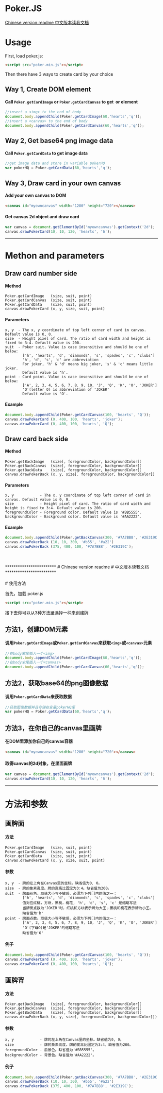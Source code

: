 Poker.JS
=================
[Chinese version readme 中文版本读我文档](#chinese-version-readme)

# Usage

First, load poker.js:
```html
<script src="poker.min.js"></script>
```

Then there have 3 ways to create card by your choice

## Way 1, Create DOM element
#### Call `Poker.getCardImage` or `Poker.getCardCanvas` to get <img> or <canvas> element
```js
//insert a <img> to the end of body
document.body.appendChild(Poker.getCardImage(60,'hearts','q'));
//insert a <canvas> to the end of body
document.body.appendChild(Poker.getCardCanvas(60,'hearts','q'));
```

## Way 2, Get base64 png image data
#### Call `Poker.getCardData` to get image data
```js
//get image data and store in variable pokerHQ
var pokerHQ = Poker.getCardData(60,'hearts','q');
```

## Way 3, Draw card in your own canvas
#### Add your own canvas to DOM
```html
<canvas id="myowncanvas" width="1280" height="720"></canvas>
```
#### Get canvas 2d object and draw card
```js
var canvas = document.getElementById('myowncanvas').getContext('2d');
canvas.drawPokerCard(10, 10, 120, 'hearts', '6');
```

*********************************************
# Methon and parameters

## Draw card number side

#### Method
```text
Poker.getCardImage   (size, suit, point)
Poker.getCardCanvas  (size, suit, point)
Poker.getCardData    (size, suit, point)
canvas.drawPokerCard (x, y, size, suit, point)
```

#### Parameters
```text
x, y  - The x, y coordinate of top left corner of card in canvas. Default value is 0, 0.
size  - Height pixel of card. The ratio of card width and height is fixed to 3:4. Default value is 200.
suit  - Poker suit. Value is case insensitive and should be one of below: 
        ['h', 'hearts', 'd', 'diamonds', 's', 'spades', 'c', 'clubs']
        'h', 'd', 's', 'c' are abbreviation
        For joker, 'h' & 'd' means big joker, 's' & 'c' means little joker.
        Default value is 'h'.
point - Card point. Value is case insensitive and should be one of below: 
        ['A', 2, 3, 4, 5, 6, 7, 8, 9, 10, 'J', 'Q', 'K', 'O', 'JOKER']
        'O'(letter O) is abbreviation of 'JOKER'
        Default value is 'O'.
```

#### Example
```js
document.body.appendChild(Poker.getCardCanvas(100, 'hearts', 'Q'));
canvas.drawPokerCard (0, 400, 100, 'hearts', 'joker');
canvas.drawPokerCard (0, 400, 100, 'hearts', 'Q');
```

## Draw card back side

#### Method
```text
Poker.getBackImage   (size[, foregroundColor, backgroundColor])
Poker.getBackCanvas  (size[, foregroundColor, backgroundColor])
Poker.getBackData    (size[, foregroundColor, backgroundColor])
canvas.drawPokerBack (x, y, size[, foregroundColor, backgroundColor])
```

#### Parameters
```text
x, y            - The x, y coordinate of top left corner of card in canvas. Default value is 0, 0.
size            - Height pixel of card. The ratio of card width and height is fixed to 3:4. Default value is 200.
foregroundColor - Foreground color. Default value is '#BB5555'.
backgroundColor - Background color. Default value is '#AA2222'.
```

#### Example
```js
document.body.appendChild(Poker.getBackCanvas(300, '#7A7BB8', '#2E319C'));
canvas.drawPokerBack (10, 10, 300, '#b55', '#a22')
canvas.drawPokerBack (375, 400, 100, '#7A7BB8', '#2E319C');
```
<br>    
<br>    
************************
# Chinese version readme
# 中文版本读我文档
************************
<br>
<br>
# 使用方法

首先，加载 poker.js
```html
<script src="poker.min.js"></script>
```

接下去你可以从3种方法里选择一种来创建牌

## 方法1，创建DOM元素
#### 调用`Poker.getCardImage`或`Poker.getCardCanvas`来获取`<img>`或`<canvas>`元素
```js
//在body末尾插入一个<img>
document.body.appendChild(Poker.getCardImage(60,'hearts','q'));
//在body末尾插入一个<canvas>
document.body.appendChild(Poker.getCardCanvas(60,'hearts','q'));
```

## 方法2，获取base64的png图像数据
#### 调用`Poker.getCardData`来获取数据
```js
//获取图像数据并且存储在变量pokerHQ里
var pokerHQ = Poker.getCardData(60,'hearts','q');
```

## 方法3，在你自己的canvas里画牌
#### 在DOM里添加你自己的canvas容器
```html
<canvas id="myowncanvas" width="1280" height="720"></canvas>
```
#### 取得canvas的2d对象，在里面画牌
```js
var canvas = document.getElementById('myowncanvas').getContext('2d');
canvas.drawPokerCard(10, 10, 120, 'hearts', '6');
```

*********************************************
# 方法和参数

## 画牌面

#### 方法
```text
Poker.getCardImage   (size, suit, point)
Poker.getCardCanvas  (size, suit, point)
Poker.getCardData    (size, suit, point)
canvas.drawPokerCard (x, y, size, suit, point)
```

#### 参数
```text
x, y  - 牌的左上角在Canvas里的坐标。缺省值为0, 0。
size  - 牌的象素高度。牌的宽高比固定为3:4。缺省值为200。
suit  - 牌面花色。取值大小写不敏感，必须为下列[]内的值之一：
        ['h', 'hearts', 'd', 'diamonds', 's', 'spades', 'c', 'clubs']
        值对应红桃，方块，黑桃，梅花, 'h', 'd', 's', 'c' 是缩略写法
        当牌面点数为'JOKER'时，红桃和方块表示牌为大王；黑桃和梅花表示牌为小王。
        缺省值为'h'
point - 牌面点数。取值大小写不敏感，必须为下列[]内的值之一：
        ['A', 2, 3, 4, 5, 6, 7, 8, 9, 10, 'J', 'Q', 'K', 'O', 'JOKER']
        'O'(字母O)是'JOKER'的缩略写法
        缺省值为'O'
```

#### 例子
```js
document.body.appendChild(Poker.getCardCanvas(100, 'hearts', 'Q'));
canvas.drawPokerCard (0, 400, 100, 'hearts', 'joker');
canvas.drawPokerCard (0, 400, 100, 'hearts', 'Q');
```

## 画牌背

#### 方法
```text
Poker.getBackImage   (size[, foregroundColor, backgroundColor])
Poker.getBackCanvas  (size[, foregroundColor, backgroundColor])
Poker.getBackData    (size[, foregroundColor, backgroundColor])
canvas.drawPokerBack (x, y, size[, foregroundColor, backgroundColor]])
```

#### 参数
```text
x, y            - 牌的左上角在Canvas里的坐标。缺省值为0, 0。
size            - 牌的象素高度。牌的宽高比固定为3:4。缺省值为200。
foregroundColor - 前景色。缺省值为'#BB5555'。
backgroundColor - 背景色。缺省值为'#AA2222'。
```

#### 例子
```js
document.body.appendChild(Poker.getBackCanvas(300, '#7A7BB8', '#2E319C'));
canvas.drawPokerBack (10, 10, 300, '#b55', '#a22')
canvas.drawPokerBack (375, 400, 100, '#7A7BB8', '#2E319C');
```
